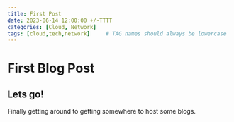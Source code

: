 ```yaml
---
title: First Post
date: 2023-06-14 12:00:00 +/-TTTT
categories: [Cloud, Network]
tags: [cloud,tech,network]     # TAG names should always be lowercase
---
```


# First Blog Post

## Lets go!

Finally getting around to getting somewhere to host some blogs.
